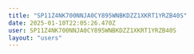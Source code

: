 ```yaml
---
title: "SP11Z4NK700NNJA0CY895WNBKDZZ1XKRT1YRZB40S"
date: 2025-01-10T22:05:26.470Z
user: SP11Z4NK700NNJA0CY895WNBKDZZ1XKRT1YRZB40S
layout: "users"
---
```

    